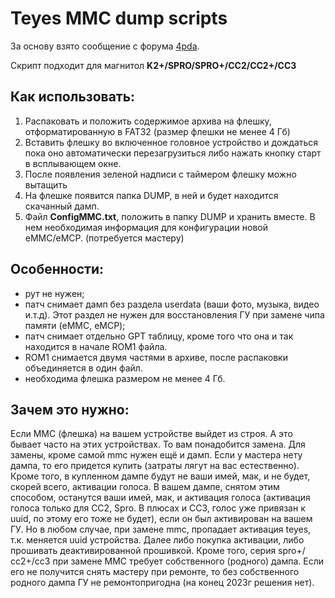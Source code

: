 # Teyes MMC dump scripts

За основу взято сообщение с форума [4pda](https://4pda.to/forum/index.php?showtopic=957447&st=5340#entry115337536).

Скрипт подходит для магнитол **K2+/SPRO/SPRO+/CC2/CC2+/CC3**

## Как использовать:
1. Распаковать и положить содержимое архива на флешку, отформатированную в FAT32 (размер флешки не менее 4 Гб)
2. Вставить флешку во включенное головное устройство и дождаться пока оно автоматически перезагрузиться либо нажать кнопку старт в всплывающем окне.
3. После появления зеленой надписи с таймером флешку можно вытащить
4. На флешке появится папка DUMP, в ней и будет находится скачанный дамп.
5. Файл **ConfigMMC.txt**, положить в папку DUMP и хранить вместе. В нем необходимая информация для конфигурации новой eMMC/eMCP. (потребуется мастеру)

## Особенности:
- рут не нужен;
- патч снимает дамп без раздела userdata (ваши фото, музыка, видео и.т.д). Этот раздел не нужен для восстановления ГУ при замене чипа памяти (eММС, eMCP);
- патч снимает отдельно GPT таблицу, кроме того что она и так находится в начале ROM1 файла.
- ROM1 снимается двумя частями в архиве, после распаковки объединяется в один файл.
- необходима флешка размером не менее 4 Гб.

## Зачем это нужно:
Если ММС (флешка) на вашем устройстве выйдет из строя. А это бывает часто на этих устройствах. То вам понадобится замена. Для замены, кроме самой mmc нужен ещё и дамп. Если у мастера нету дампа, то его придется купить (затраты лягут на вас естественно). Кроме того, в купленном дампе будут не ваши имей, мак, и не будет, скорей всего, активации голоса. В вашем дампе, снятом этим способом, останутся ваши имей, мак, и активация голоса (активация голоса только для СС2, Spro. В плюсах и СС3, голос уже привязан к uuid, по этому его тоже не будет), если он был активирован на вашем ГУ. Но в любом случае, при замене mmc, пропадает активация teyes, т.к. меняется uuid устройства. Далее либо покупка активации, либо прошивать деактивированной прошивкой. Кроме того, серия spro+/сс2+/cc3 при замене ММС требует собственного (родного) дампа. Если его не получится снять мастеру при ремонте, то без собственного родного дампа ГУ не ремонтопригодна (на конец 2023г решения нет).
